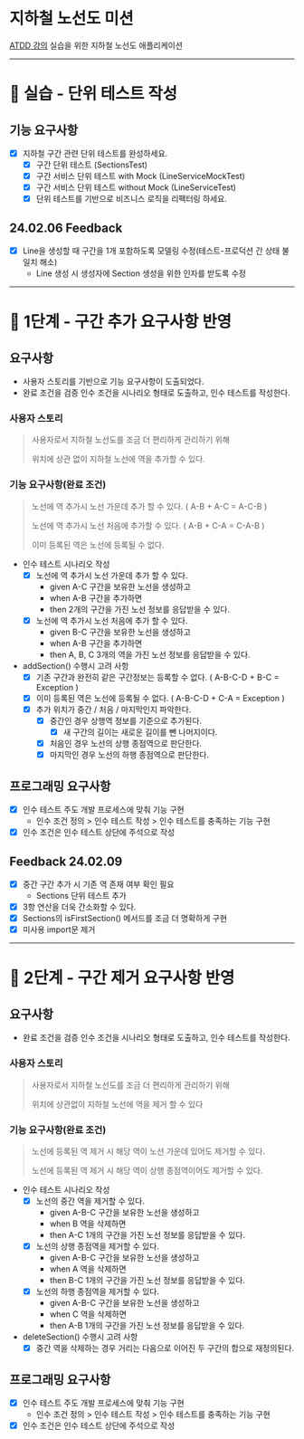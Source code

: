 # 지하철 노선도 미션
[ATDD 강의](https://edu.nextstep.camp/c/R89PYi5H) 실습을 위한 지하철 노선도 애플리케이션

---
# 🚀 실습 - 단위 테스트 작성

## 기능 요구사항
- [x] 지하철 구간 관련 단위 테스트를 완성하세요.
  - [x] 구간 단위 테스트 (SectionsTest)
  - [x] 구간 서비스 단위 테스트 with Mock (LineServiceMockTest)
  - [x] 구간 서비스 단위 테스트 without Mock (LineServiceTest)
  - [x] 단위 테스트를 기반으로 비즈니스 로직을 리팩터링 하세요.

## 24.02.06 Feedback
- [x] Line을 생성할 때 구간을 1개 포함하도록 모델링 수정(테스트-프로덕션 간 상태 불일치 해소)
  - Line 생성 시 생성자에 Section 생성을 위한 인자를 받도록 수정

---
# 🚀 1단계 - 구간 추가 요구사항 반영

## 요구사항
- 사용자 스토리를 기반으로 기능 요구사항이 도출되었다.
- 완료 조건을 검증 인수 조건을 시나리오 형태로 도출하고, 인수 테스트를 작성한다.
### 사용자 스토리
> 사용자로서 지하철 노선도를 조금 더 편리하게 관리하기 위해
> 
> 위치에 상관 없이 지하철 노선에 역을 추가할 수 있다.
### 기능 요구사항(완료 조건)
> 노선에 역 추가시 노선 가운데 추가 할 수 있다. ( A-B + A-C = A-C-B )
> 
> 노선에 역 추가시 노선 처음에 추가할 수 있다. ( A-B + C-A = C-A-B )
> 
> 이미 등록된 역은 노선에 등록될 수 없다.
- 인수 테스트 시나리오 작성
  - [x] 노선에 역 추가시 노선 가운데 추가 할 수 있다.
    - given A-C 구간을 보유한 노선을 생성하고
    - when A-B 구간을 추가하면
    - then 2개의 구간을 가진 노선 정보를 응답받을 수 있다.
  - [x] 노선에 역 추가시 노선 처음에 추가 할 수 있다.
    - given B-C 구간을 보유한 노선을 생성하고
    - when A-B 구간을 추가하면
    - then A, B, C 3개의 역을 가진 노선 정보를 응답받을 수 있다.

- addSection() 수행시 고려 사항
  - [x] 기존 구간과 완전히 같은 구간정보는 등록할 수 없다. ( A-B-C-D + B-C = Exception )
  - [x] 이미 등록된 역은 노선에 등록될 수 없다.  ( A-B-C-D + C-A = Exception )
  - [x] 추가 위치가 중간 / 처음 / 마지막인지 파악한다.
    - [x] 중간인 경우 상행역 정보를 기준으로 추가된다.
      - [x] 새 구간의 길이는 새로운 길이를 뺀 나머지이다.
    - [x] 처음인 경우 노선의 상행 종점역으로 판단한다.
    - [x] 마지막인 경우 노선의 하행 종점역으로 판단한다.
## 프로그래밍 요구사항
- [x] 인수 테스트 주도 개발 프로세스에 맞춰 기능 구현
  - 인수 조건 정의 > 인수 테스트 작성 > 인수 테스트를 충족하는 기능 구현
- [x] 인수 조건은 인수 테스트 상단에 주석으로 작성

## Feedback 24.02.09
- [x] 중간 구간 추가 시 기존 역 존재 여부 확인 필요
  - Sections 단위 테스트 추가
- [x] 3항 연산을 더욱 간소화할 수 있다.
- [x] Sections의 isFirstSection() 메서드를 조금 더 명확하게 구현
- [x] 미사용 import문 제거

---
# 🚀 2단계 - 구간 제거 요구사항 반영

## 요구사항
- 완료 조건을 검증 인수 조건을 시나리오 형태로 도출하고, 인수 테스트를 작성한다.
### 사용자 스토리
> 사용자로서 지하철 노선도를 조금 더 편리하게 관리하기 위해
>
> 위치에 상관없이 지하철 노선에 역을 제거 할 수 있다
### 기능 요구사항(완료 조건)
> 노선에 등록된 역 제거 시 해당 역이 노선 가운데 있어도 제거할 수 있다.
> 
> 노선에 등록된 역 제거 시 해당 역이 상행 종점역이어도 제거할 수 있다.
- 인수 테스트 시나리오 작성
  - [x] 노선의 중간 역을 제거할 수 있다.
    - given A-B-C 구간을 보유한 노선을 생성하고
    - when B 역을 삭제하면
    - then A-C 1개의 구간을 가진 노선 정보를 응답받을 수 있다.
  - [x] 노선의 상행 종점역을 제거할 수 있다.
    - given A-B-C 구간을 보유한 노선을 생성하고
    - when A 역을 삭제하면
    - then B-C 1개의 구간을 가진 노선 정보를 응답받을 수 있다.
  - [x] 노선의 하행 종점역을 제거할 수 있다.
    - given A-B-C 구간을 보유한 노선을 생성하고
    - when C 역을 삭제하면
    - then A-B 1개의 구간을 가진 노선 정보를 응답받을 수 있다.
- deleteSection() 수행시 고려 사항
  - [x] 중간 역을 삭제하는 경우 거리는 다음으로 이어진 두 구간의 합으로 재정의된다.

## 프로그래밍 요구사항
- [x] 인수 테스트 주도 개발 프로세스에 맞춰 기능 구현
  - 인수 조건 정의 > 인수 테스트 작성 > 인수 테스트를 충족하는 기능 구현
- [x] 인수 조건은 인수 테스트 상단에 주석으로 작성
